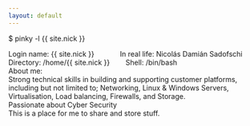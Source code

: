 ```yaml
---
layout: default
---
```

<p>$ pinky <span class="reserved">-l</span> <span class="string">{{ site.nick  }}</span></p>
<p>
Login name: {{ site.nick }}&nbsp;&nbsp;&nbsp;&nbsp;&nbsp;&nbsp;&nbsp;&nbsp;&nbsp;&nbsp;&nbsp;&nbsp;&nbsp;In real life: Nicolás Damián Sadofschi<br />
Directory: /home/{{ site.nick }}&nbsp;&nbsp;&nbsp;&nbsp;&nbsp;&nbsp;&nbsp;&nbsp;Shell: /bin/bash<br />
About me:<br />
Strong technical skills in building and supporting customer platforms, including but not limited to; Networking, Linux & Windows Servers, Virtualisation, Load balancing, Firewalls, and Storage.<br />
Passionate about Cyber Security<br />
This is a place for me to share and store stuff.<br />
</p>
